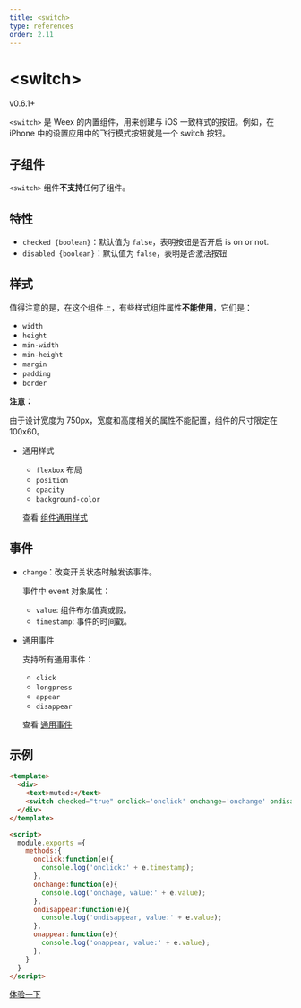 ```yaml
---
title: <switch>
type: references
order: 2.11
---
```


# &lt;switch&gt;

<span class="weex-version">v0.6.1+</span>

`<switch>` 是 Weex 的内置组件，用来创建与 iOS 一致样式的按钮。例如，在 iPhone 中的设置应用中的飞行模式按钮就是一个 switch 按钮。

## 子组件

`<switch>` 组件**不支持**任何子组件。

## 特性

- `checked {boolean}`：默认值为 `false`，表明按钮是否开启 is on or not.
- `disabled {boolean}`：默认值为 `false`，表明是否激活按钮

## 样式

值得注意的是，在这个组件上，有些样式组件属性**不能使用**，它们是：

- `width`
- `height`
- `min-width`
- `min-height`
- `margin`
- `padding`
- `border`

**注意：**

由于设计宽度为 750px，宽度和高度相关的属性不能配置，组件的尺寸限定在 100x60。

- 通用样式

  - `flexbox` 布局
  - `position`
  - `opacity`
  - `background-color`

  查看 [组件通用样式](https://alibaba.github.io/weex/cn/doc/references/common-style.html)

## 事件

- `change`：改变开关状态时触发该事件。

  事件中 event 对象属性：

  - `value`: 组件布尔值真或假。
  - `timestamp`: 事件的时间戳。

- 通用事件

  支持所有通用事件：

  - `click`
  - `longpress`
  - `appear`
  - `disappear`

  查看 [通用事件](https://alibaba.github.io/weex/cn/doc/references/common-event.html)

## 示例

```html
<template>
  <div>
    <text>muted:</text>
    <switch checked="true" onclick='onclick' onchange='onchange' ondisappear='ondisappear' onappear='onappear'></switch>
  </div>
</template>

<script>
  module.exports ={
    methods:{
      onclick:function(e){
        console.log('onclick:' + e.timestamp);
      },
      onchange:function(e){
        console.log('onchage, value:' + e.value);
      },
      ondisappear:function(e){
        console.log('ondisappear, value:' + e.value);
      },
      onappear:function(e){
        console.log('onappear, value:' + e.value);
      },
    }
  }
</script>
```

[体验一下](http://dotwe.org/5f8b9d9c0e429e61f4a004dc8ee637e1)
